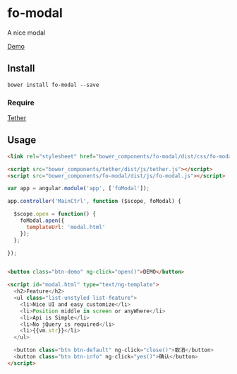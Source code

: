 # fo-modal
A nice modal

[Demo](http://fo.modal.mipinr.com)

## Install

```
bower install fo-modal --save
```

### Require
[Tether](https://github.com/HubSpot/tether)

## Usage

```html
<link rel="stylesheet" href="bower_components/fo-modal/dist/css/fo-modal.css" />

<script src="bower_components/tether/dist/js/tether.js"></script>
<script src="bower_components/fo-modal/dist/js/fo-modal.js"></script>
```

```js
var app = angular.module('app', ['foModal']);

app.controller('MainCtrl', function ($scope, foModal) {

  $scope.open = function() {
    foModal.open({
      templateUrl: 'modal.html'
    });
  };

});
```

```html

<button class="btn-demo" ng-click="open()">DEMO</button>

<script id="modal.html" type="text/ng-template">
  <h2>Feature</h2>
  <ul class="list-unstyled list-feature">
    <li>Nice UI and easy customize</li>
    <li>Position middle in screen or anyWhere</li>
    <li>Api is Simple</li>
    <li>No jQuery is required</li>
    <li>{{vm.str}}</li>
  </ul>

  <button class="btn btn-default" ng-click="close()">取消</button>
  <button class="btn btn-info" ng-click="yes()">确认</button>
</script>

```
